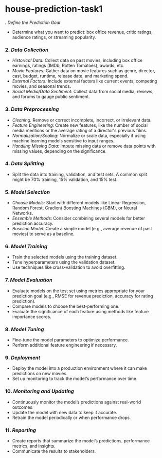 # house-prediction-task1
. *Define the Prediction Goal*
   - Determine what you want to predict: box office revenue, critic ratings, audience ratings, or streaming popularity.

### 2. *Data Collection*
   - *Historical Data:* Collect data on past movies, including box office earnings, ratings (IMDb, Rotten Tomatoes), awards, etc.
   - *Movie Features:* Gather data on movie features such as genre, director, cast, budget, runtime, release date, and marketing spend.
   - *External Factors:* Include external factors like current events, competing movies, and seasonal trends.
   - *Social Media/Data Sentiment:* Collect data from social media, reviews, and forums to gauge public sentiment.

### 3. *Data Preprocessing*
   - *Cleaning:* Remove or correct incomplete, incorrect, or irrelevant data.
   - *Feature Engineering:* Create new features, like the number of social media mentions or the average rating of a director's previous films.
   - *Normalization/Scaling:* Normalize or scale data, especially if using machine learning models sensitive to input ranges.
   - *Handling Missing Data:* Impute missing data or remove data points with missing values, depending on the significance.

### 4. *Data Splitting*
   - Split the data into training, validation, and test sets. A common split might be 70% training, 15% validation, and 15% test.

### 5. *Model Selection*
   - *Choose Models:* Start with different models like Linear Regression, Random Forest, Gradient Boosting Machines (GBM), or Neural Networks.
   - *Ensemble Methods:* Consider combining several models for better prediction accuracy.
   - *Baseline Model:* Create a simple model (e.g., average revenue of past movies) to serve as a baseline.

### 6. *Model Training*
   - Train the selected models using the training dataset.
   - Tune hyperparameters using the validation dataset.
   - Use techniques like cross-validation to avoid overfitting.

### 7. *Model Evaluation*
   - Evaluate models on the test set using metrics appropriate for your prediction goal (e.g., RMSE for revenue prediction, accuracy for rating prediction).
   - Compare models to choose the best-performing one.
   - Evaluate the significance of each feature using methods like feature importance scores.

### 8. *Model Tuning*
   - Fine-tune the model parameters to optimize performance.
   - Perform additional feature engineering if necessary.

### 9. *Deployment*
   - Deploy the model into a production environment where it can make predictions on new movies.
   - Set up monitoring to track the model's performance over time.

### 10. *Monitoring and Updating*
   - Continuously monitor the model’s predictions against real-world outcomes.
   - Update the model with new data to keep it accurate.
   - Retrain the model periodically or when performance drops.

### 11. *Reporting*
   - Create reports that summarize the model’s predictions, performance metrics, and insights.
   - Communicate the results to stakeholders.
